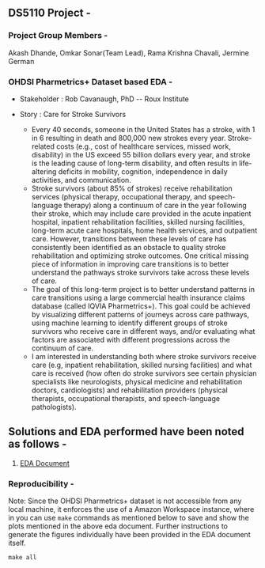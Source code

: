 ## DS5110 Project -
### Project Group Members -
Akash Dhande, Omkar Sonar(Team Lead), Rama Krishna Chavali, Jermine German
### OHDSI Pharmetrics+ Dataset based EDA - 
- Stakeholder : Rob Cavanaugh, PhD -- Roux Institute
- Story : Care for Stroke Survivors

    - Every 40 seconds, someone in the United States has a stroke, with 1 in 6 resulting in death and 800,000 new strokes every year. Stroke-related costs (e.g., cost of healthcare services, missed work, disability) in the US exceed 55 billion dollars every year, and stroke is the leading cause of long-term disability, and often results in life-altering deficits in mobility, cognition, independence in daily activities, and communication.
    - Stroke survivors (about 85% of strokes) receive rehabilitation services (physical therapy, occupational therapy, and speech-language therapy) along a continuum of care in the year following their stroke, which may include care provided in the acute inpatient hospital, inpatient rehabilitation facilities, skilled nursing facilities, long-term acute care hospitals, home health services, and outpatient care. However, transitions between these levels of care has consistently been identified as an obstacle to quality stroke rehabilitation and optimizing stroke outcomes. One critical missing piece of information in improving care transitions is to better understand the pathways stroke survivors take across these levels of care.
    - The goal of this long-term project is to better understand patterns in care transitions using a large commercial health insurance claims database (called IQVIA Pharmetrics+). This goal could be achieved by visualizing different patterns of journeys across care pathways, using machine learning to identify different groups of stroke survivors who receive care in different ways, and/or evaluating what factors are associated with different progressions across the continuum of care.
    - I am interested in understanding both where stroke survivors receive care (e.g, inpatient rehabilitation, skilled nursing facilities) and what care is received (how often do stroke survivors see certain physician specialists like neurologists, physical medicine and rehabilitation doctors, cardiologists) and rehabilitation providers (physical therapists, occupational therapists, and speech-language pathologists).

## Solutions and EDA performed have been noted as follows - 
1. [EDA Document](eda.md)

### Reproducibility - 
Note: Since the OHDSI Pharmetrics+ dataset is not accessible from any local machine, it enforces the use of a Amazon Workspace instance, where in you can use `make` commands as mentioned below to save and show the plots mentioned in the above eda document. Further instructions to generate the figures individually have been provided in the EDA document itself.

```
make all
```
